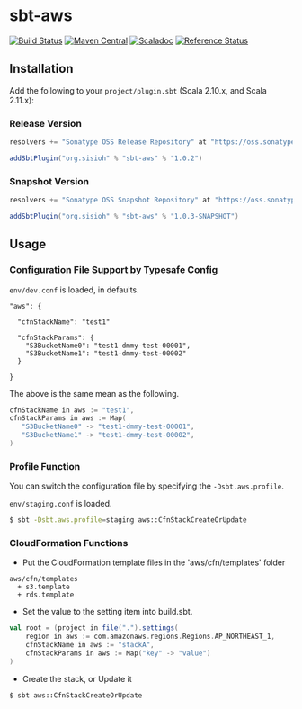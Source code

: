 # sbt-aws

[![Build Status](https://travis-ci.org/sisioh/sbt-aws.svg)](https://travis-ci.org/sisioh/sbt-aws)
[![Maven Central](https://maven-badges.herokuapp.com/maven-central/org.sisioh/sbt-aws_2.11/badge.svg)](https://maven-badges.herokuapp.com/maven-central/org.sisioh/sbt-aws_2.11)
[![Scaladoc](http://javadoc-badge.appspot.com/org.sisioh/sbt-aws.svg?label=scaladoc)](http://javadoc-badge.appspot.com/org.sisioh/sbt-aws_2.11)
[![Reference Status](https://www.versioneye.com/java/org.sisioh:sbt-aws_2.11/reference_badge.svg?style=flat)](https://www.versioneye.com/java/org.sisioh:sbt-aws_2.11/references)

## Installation

Add the following to your `project/plugin.sbt` (Scala 2.10.x, and Scala 2.11.x):

### Release Version

```scala
resolvers += "Sonatype OSS Release Repository" at "https://oss.sonatype.org/content/repositories/releases/"

addSbtPlugin("org.sisioh" % "sbt-aws" % "1.0.2")
```

### Snapshot Version

```scala
resolvers += "Sonatype OSS Snapshot Repository" at "https://oss.sonatype.org/content/repositories/snapshots/"

addSbtPlugin("org.sisioh" % "sbt-aws" % "1.0.3-SNAPSHOT")
```

## Usage

### Configuration File Support by Typesafe Config

`env/dev.conf` is loaded, in defaults.

```
"aws": {

  "cfnStackName": "test1"

  "cfnStackParams": {
    "S3BucketName0": "test1-dmmy-test-00001",
    "S3BucketName1": "test1-dmmy-test-00002"
  }

}
```

The above is the same mean as the following.

```scala
cfnStackName in aws := "test1",
cfnStackParams in aws := Map(
   "S3BucketName0" -> "test1-dmmy-test-00001",
   "S3BucketName1" -> "test1-dmmy-test-00002",
)
```

### Profile Function

You can switch the configuration file by specifying the `-Dsbt.aws.profile`.

`env/staging.conf` is loaded.


```sh
$ sbt -Dsbt.aws.profile=staging aws::CfnStackCreateOrUpdate
```


### CloudFormation Functions

- Put the CloudFormation template files in the 'aws/cfn/templates' folder

```
aws/cfn/templates
  + s3.template
  + rds.template
```

- Set the value to the setting item into build.sbt.

```scala
val root = (project in file(".").settings(
    region in aws := com.amazonaws.regions.Regions.AP_NORTHEAST_1,
    cfnStackName in aws := "stackA",
    cfnStackParams in aws := Map("key" -> "value")
)

```

- Create the stack, or Update it

```sh
$ sbt aws::CfnStackCreateOrUpdate
```

